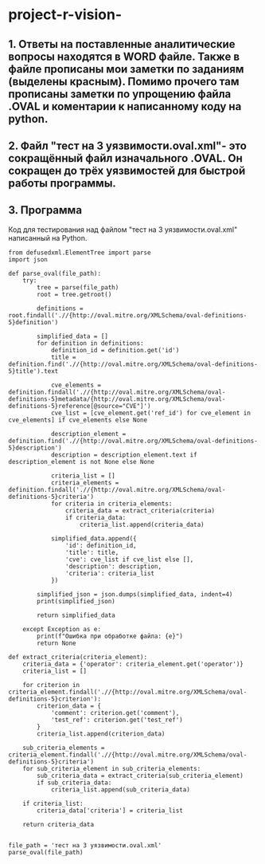 # project-r-vision-

## 1. Ответы на поставленные аналитические вопросы находятся в WORD файле. Также в файле прописаны мои заметки по заданиям (выделены красным). Помимо прочего там прописаны заметки по упрощению файла .OVAL и коментарии к написанному коду на python.

## 2. Файл "тест на 3 уязвимости.oval.xml"- это сокращённый файл изначального .OVAL. Он сокращен до трёх уязвимостей для быстрой работы программы.

## 3. Программа 

Код для тестирования над файлом "тест на 3 уязвимости.oval.xml" написанный на Python.

```
from defusedxml.ElementTree import parse
import json

def parse_oval(file_path):
    try:
        tree = parse(file_path)
        root = tree.getroot()

        definitions = root.findall('.//{http://oval.mitre.org/XMLSchema/oval-definitions-5}definition')

        simplified_data = []
        for definition in definitions:
            definition_id = definition.get('id')
            title = definition.find('.//{http://oval.mitre.org/XMLSchema/oval-definitions-5}title').text

            cve_elements = definition.findall('.//{http://oval.mitre.org/XMLSchema/oval-definitions-5}metadata/{http://oval.mitre.org/XMLSchema/oval-definitions-5}reference[@source="CVE"]')
            cve_list = [cve_element.get('ref_id') for cve_element in cve_elements] if cve_elements else None

            description_element = definition.find('.//{http://oval.mitre.org/XMLSchema/oval-definitions-5}description')
            description = description_element.text if description_element is not None else None

            criteria_list = []
            criteria_elements = definition.findall('.//{http://oval.mitre.org/XMLSchema/oval-definitions-5}criteria') 
            for criteria in criteria_elements:
                criteria_data = extract_criteria(criteria)
                if criteria_data:
                    criteria_list.append(criteria_data)

            simplified_data.append({
                'id': definition_id,
                'title': title,
                'cve': cve_list if cve_list else [],
                'description': description,
                'criteria': criteria_list
            })

        simplified_json = json.dumps(simplified_data, indent=4)
        print(simplified_json)

        return simplified_data

    except Exception as e:
        print(f"Ошибка при обработке файла: {e}")
        return None

def extract_criteria(criteria_element):
    criteria_data = {'operator': criteria_element.get('operator')}
    criteria_list = []

    for criterion in criteria_element.findall('.//{http://oval.mitre.org/XMLSchema/oval-definitions-5}criterion'):
        criterion_data = {
            'comment': criterion.get('comment'),
            'test_ref': criterion.get('test_ref')
        }
        criteria_list.append(criterion_data)

    sub_criteria_elements = criteria_element.findall('.//{http://oval.mitre.org/XMLSchema/oval-definitions-5}criteria')
    for sub_criteria_element in sub_criteria_elements:
        sub_criteria_data = extract_criteria(sub_criteria_element)
        if sub_criteria_data:
            criteria_list.append(sub_criteria_data)

    if criteria_list:
        criteria_data['criteria'] = criteria_list

    return criteria_data


file_path = 'тест на 3 уязвимости.oval.xml'
parse_oval(file_path)
```




